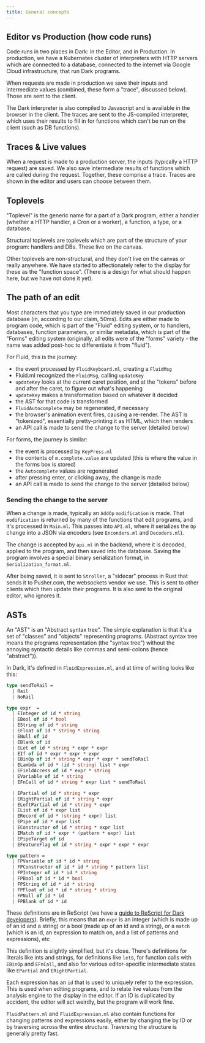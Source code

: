 ```yaml
---
title: General concepts
---
```


## Editor vs Production (how code runs)

Code runs in two places in Dark: in the Editor, and in Production. In
production, we have a Kubernetes cluster of interpreters with HTTP servers which
are connected to a database, connected to the internet via Google Cloud
infrastructure, that run Dark programs.

When requests are made in production we save their inputs and intermediate
values (combined, these form a "trace", discussed below). Those are sent to the
client.

The Dark interpreter is also compiled to Javascript and is available in the
browser in the client. The traces are sent to the JS-compiled interpreter, which
uses their results to fill in for functions which can't be run on the client
(such as DB functions).

## Traces & Live values

When a request is made to a production server, the inputs (typically a HTTP
request) are saved. We also save intermediate results of functions which are
called during the request. Together, these comprise a trace. Traces are shown in
the editor and users can choose between them.

## Toplevels

"Toplevel" is the generic name for a part of a Dark program, either a handler
(whether a HTTP handler, a Cron or a worker), a function, a type, or a database.

Structural toplevels are toplevels which are part of the structure of your
program: handlers and DBs. These live on the canvas.

Other toplevels are non-structural, and they don't live on the canvas or really
anywhere. We have started to affectionately refer to the display for these as
the "function space". (There is a design for what should happen here, but we
have not done it yet).

## The path of an edit

Most characters that you type are immediately saved in our production database
(in, according to our claim, 50ms). Edits are either made to program code, which
is part of the "Fluid" editing system, or to handlers, databases, function
parameters, or similar metadata, which is part of the "Forms" editing system
(originally, all edits were of the "forms" variety - the name was added post-hoc
to differentiate it from "fluid").

For Fluid, this is the journey:

- the event processed by `FluidKeyboard.ml`, creating a `FluidMsg`
- Fluid.ml recognized the `FluidMsg`, calling `updateKey`
- `updateKey` looks at the current caret position, and at the "tokens" before
  and after the caret, to figure out what's happening
- `updateKey` makes a transformation based on whatever it decided
- the AST for that code is transformed
- `FluidAutocomplete` may be regenerated, if necessary
- the browser's animation event fires, causing a re-render. The AST is
  "tokenized", essentially pretty-printing it as HTML, which then renders
- an API call is made to send the change to the server (detailed below)

For forms, the journey is similar:

- the event is processed by `KeyPress.ml`
- the contents of `m.complete.value` are updated (this is where the value in the
  forms box is stored)
- the `Autocomplete` values are regenerated
- after pressing enter, or clicking away, the change is made
- an API call is made to send the change to the server (detailed below)

### Sending the change to the server

When a change is made, typically an `AddOp` `modification` is made. That
`modification` is returned by many of the functions that edit programs, and it's
processed in `Main.ml`. This passes into `API.ml`, where it serializes the `Op`
change into a JSON via encoders (see `Enconders.ml` and `Decoders.ml`).

The change is accepted by `api.ml` in the backend, where it is decoded, applied
to the program, and then saved into the database. Saving the program involves a
special binary serialization format, in `Serialization_format.ml`.

After being saved, it is sent to `Stroller`, a "sidecar" process in Rust that
sends it to Pusher.com, the websockets vendor we use. This is sent to other
clients which then update their programs. It is also sent to the original
editor, who ignores it.

## ASTs

An "AST" is an "Abstract syntax tree". The simple explanation is that it's a set
of "classes" and "objects" representing programs. (Abstract syntax tree means
the programs representation (the "syntax tree") without the annoying syntactic
details like commas and semi-colons (hence "abstract")).

In Dark, it's defined in `FluidExpression.ml`, and at time of writing looks like
this:

```fsharp
type sendToRail =
  | Rail
  | NoRail

type expr  =
  | EInteger of id * string
  | EBool of id * bool
  | EString of id * string
  | EFloat of id * string * string
  | ENull of id
  | EBlank of id
  | ELet of id * string * expr * expr
  | EIf of id * expr * expr * expr
  | EBinOp of id * string * expr * expr * sendToRail
  | ELambda of id * (id * string) list * expr
  | EFieldAccess of id * expr * string
  | EVariable of id * string
  | EFnCall of id * string * expr list * sendToRail

  | EPartial of id * string * expr
  | ERightPartial of id * string * expr
  | ELeftPartial of id * string * expr
  | EList of id * expr list
  | ERecord of id * (string * expr) list
  | EPipe of id * expr list
  | EConstructor of id * string * expr list
  | EMatch of id * expr * (pattern * expr) list
  | EPipeTarget of id
  | EFeatureFlag of id * string * expr * expr * expr

type pattern =
  | FPVariable of id * id * string
  | FPConstructor of id * id * string * pattern list
  | FPInteger of id * id * string
  | FPBool of id * id * bool
  | FPString of id * id * string
  | FPFloat of id * id * string * string
  | FPNull of id * id
  | FPBlank of id * id
```

These definitions are in ReScript (we have a [guide to ReScript for Dark
developers](rescript-and-fsharp-for-dark-developers)). Briefly,
this means that an `expr` is an integer (which is made up of an id and a
string) or a bool (made up of an id and a string), or a `match` (which is an
id, an expression to match on, and a list of patterns and expressions), etc

This definition is slightly simplified, but it's close. There's definitions for
literals like ints and strings, for definitions like `let`s, for function calls
with `EBinOp` and `EFnCall`, and also for various editor-specific intermediate
states like `EPartial` and `ERightPartial`.

Each expression has an `id` that is used to uniquely refer to the expression.
This is used when editing programs, and to relate live values from the analysis
engine to the display in the editor. If an ID is duplicated by accident, the
editor will act weirdly, but the program will work fine.

`FluidPattern.ml` and `FluidExpression.ml` also contain functions for changing
patterns and expressions easily, either by changing the by ID or by traversing
across the entire structure. Traversing the structure is generally pretty fast.
